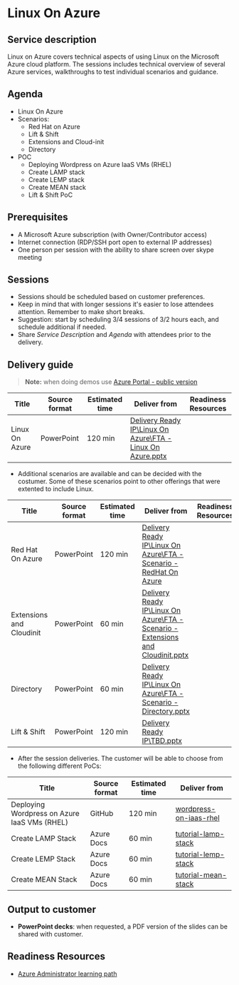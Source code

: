 # Linux On Azure

## Service description

Linux on Azure covers technical aspects of using Linux on the Microsoft Azure cloud platform. The sessions includes technical overview of several Azure services, walkthroughs to test individual scenarios and guidance. 


## Agenda

* Linux On Azure
* Scenarios:
    * Red Hat on Azure
    * Lift & Shift
    * Extensions and Cloud-init
    * Directory
* POC
    * Deploying Wordpress on Azure IaaS VMs (RHEL)
    * Create LAMP stack
    * Create LEMP stack
    * Create MEAN stack
    * Lift & Shift PoC


## Prerequisites

* A Microsoft Azure subscription (with Owner/Contributor access)
* Internet connection (RDP/SSH port open to external IP addresses)
* One person per session with the ability to share screen over skype meeting


## Sessions

* Sessions should be scheduled based on customer preferences.
* Keep in mind that with longer sessions it's easier to lose attendees attention. Remember to make short breaks.
* Suggestion: start by scheduling 3/4 sessions of 3/2 hours each, and schedule additional if needed.
* Share *Service Description* and *Agenda* with attendees prior to the delivery.


## Delivery guide

> **Note:** when doing demos use [Azure Portal - public version](http://aka.ms/azureportalprod)

| Title         | Source format | Estimated time | Deliver from | Readiness Resources |
| ------------- | ------------- | ------------- | ------------- | ------------- |
| Linux On Azure | PowerPoint | 120 min | [Delivery Ready IP\\Linux On Azure\FTA - Linux On Azure.pptx](https://microsoft.sharepoint.com/teams/FastTrackforAzureWimDemo/_layouts/15/WopiFrame2.aspx?action=edit&sourcedoc={1D6154BD-089D-407F-8BE3-87CF7C04A4A9}) | | 


* Additional scenarios are available and can be decided with the costumer. Some of these scenarios point to other offerings that were extented to include Linux.

| Title         | Source format | Estimated time | Deliver from | Readiness Resources |
| ------------- | ------------- | ------------- | ------------- | ------------- |
| Red Hat On Azure | PowerPoint | 120 min | [Delivery Ready IP\\Linux On Azure\FTA - Scenario - RedHat On Azure](https://microsoft.sharepoint.com/teams/FastTrackforAzureWimDemo/_layouts/15/WopiFrame2.aspx?action=edit&sourcedoc={8FC2BD6A-809D-442E-9EF7-A4DA52D8FB36}) || 
| Extensions and Cloudinit | PowerPoint | 60 min | [Delivery Ready IP\\Linux On Azure\FTA - Scenario - Extensions and Cloudinit.pptx](https://microsoft.sharepoint.com/teams/FastTrackforAzureWimDemo/_layouts/15/WopiFrame2.aspx?action=edit&sourcedoc={4BFB6EA2-2A9A-474F-A9DD-CE8250047FA1}) | | 
| Directory| PowerPoint | 60 min | [Delivery Ready IP\\Linux On Azure\FTA - Scenario - Directory.pptx](https://microsoft.sharepoint.com/teams/FastTrackforAzureWimDemo/_layouts/15/WopiFrame2.aspx?action=edit&sourcedoc={9FB6A7AF-7402-4839-A937-9BABD6B065BD}) ||
| Lift & Shift| PowerPoint | 120 min | [Delivery Ready IP\\TBD.pptx](https://microsoft.sharepoint.com/teams/fasttrackforazure/IP/Shared%20Documents/Content%20Development/Azure%20Site%20Recovery/FTA%20-%20Azure%20Site%20Recovery.pptx?d=web77d3da2465472ebbc4de77d3466920) ||

* After the session deliveries. The customer will be able to choose from the following different PoCs:

| Title         | Source format | Estimated time | Deliver from | 
| ------------- | ------------- | ------------- | ------------- | 
| Deploying Wordpress on Azure IaaS VMs (RHEL) | GitHub | 120 min | [wordpress-on-iaas-rhel](https://github.com/miguelangelopereira/my/blob/master/wordpress-on-iaas-rhel.md) |
| Create LAMP Stack | Azure Docs | 60 min | [tutorial-lamp-stack](https://docs.microsoft.com/en-us/azure/virtual-machines/linux/tutorial-lamp-stack) |
| Create LEMP Stack| Azure Docs | 60 min | [tutorial-lemp-stack](https://docs.microsoft.com/en-us/azure/virtual-machines/linux/tutorial-lemp-stack) |
| Create MEAN Stack | Azure Docs | 60 min | [tutorial-mean-stack](https://docs.microsoft.com/en-us/azure/virtual-machines/linux/tutorial-mean-stack) |



## Output to customer

* **PowerPoint decks**: when requested, a PDF version of the slides can be shared with customer. 


## Readiness Resources

* [Azure Administrator learning path](https://azure.microsoft.com/en-us/training/learning-paths/azure-administrator/)


